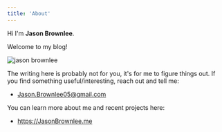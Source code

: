 ```yaml
---
title: 'About'
---
```


Hi I'm **Jason Brownlee**.

Welcome to my blog!

![jason brownlee](/blog/pics/profile_200.jpg)

The writing here is probably not for you, it's for me to figure things out. If you find something useful/interesting, reach out and tell me:

* Jason.Brownlee05@gmail.com

You can learn more about me and recent projects here:

* https://JasonBrownlee.me